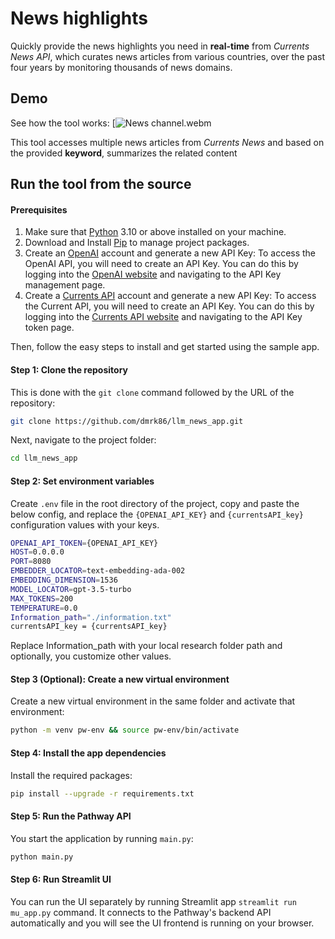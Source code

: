 # News highlights

Quickly provide the news highlights you need in **real-time** from  *Currents News API*, which curates news articles from various countries, over the past four years by monitoring thousands of news domains.

## Demo

See how the tool works:
[![News channel.webm](https://github.com/dmrk86/llm_news_app/assets/152592874/e772d4a7-45f3-4456-9143-dcf76733e6f0)

This tool accesses multiple news articles from *Currents News* and based on the provided **keyword**,  summarizes the related content

## Run the tool from the source

#### Prerequisites

1. Make sure that [Python](https://www.python.org/downloads/) 3.10 or above installed on your machine.
2. Download and Install [Pip](https://pip.pypa.io/en/stable/installation/) to manage project packages.
3. Create an [OpenAI](https://openai.com/) account and generate a new API Key: To access the OpenAI API, you will need to create   an API Key. You can do this by logging into the [OpenAI website](https://openai.com/product) and navigating to the API Key management page.
4. Create a [Currents API](https://currentsapi.services/en) account and generate a new API Key: To access the Current API, you will need to create an API Key. You can do this by logging into the [Currents API website](https://currentsapi.services/en/login) and navigating to the API Key token page. 

Then, follow the easy steps to install and get started using the sample app.

#### Step 1: Clone the repository

This is done with the `git clone` command followed by the URL of the repository:

```bash
git clone https://github.com/dmrk86/llm_news_app.git
```

Next,  navigate to the project folder:

```bash
cd llm_news_app
```

#### Step 2: Set environment variables

Create `.env` file in the root directory of the project, copy and paste the below config, and replace the `{OPENAI_API_KEY}` and `{currentsAPI_key}` configuration values with your keys.

```bash
OPENAI_API_TOKEN={OPENAI_API_KEY}
HOST=0.0.0.0
PORT=8080
EMBEDDER_LOCATOR=text-embedding-ada-002
EMBEDDING_DIMENSION=1536
MODEL_LOCATOR=gpt-3.5-turbo
MAX_TOKENS=200
TEMPERATURE=0.0
Information_path="./information.txt"
currentsAPI_key = {currentsAPI_key}
```

Replace Information_path with your local research folder path and optionally, you customize other values.

#### Step 3 (Optional): Create a new virtual environment

Create a new virtual environment in the same folder and activate that environment:

```bash
python -m venv pw-env && source pw-env/bin/activate
```

#### Step 4: Install the app dependencies

Install the required packages:

```bash
pip install --upgrade -r requirements.txt
```

#### Step 5: Run the Pathway API

You start the application by running `main.py`:

```bash
python main.py
```

#### Step 6: Run Streamlit UI

You can run the UI separately by running Streamlit app
`streamlit run mu_app.py` command. It connects to the Pathway's backend API automatically and you will see the UI frontend is running on your browser.
